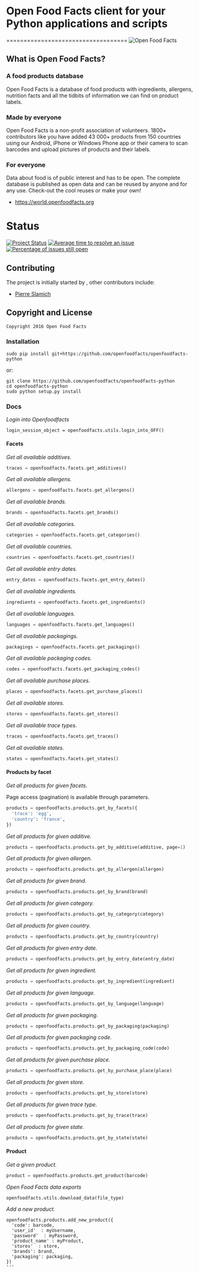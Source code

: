 # Open Food Facts client for your Python applications and scripts
===================================
![Open Food Facts](https://static.openfoodfacts.org/images/misc/openfoodfacts-logo-en-178x150.png)

## What is Open Food Facts?
### A food products database

Open Food Facts is a database of food products with ingredients, allergens, nutrition facts and all the tidbits of information we can find on product labels. 

### Made by everyone

Open Food Facts is a non-profit association of volunteers.
1800+ contributors like you have added 43 000+ products from 150 countries using our Android, iPhone or Windows Phone app or their camera to scan barcodes and upload pictures of products and their labels.

### For everyone

Data about food is of public interest and has to be open. The complete database is published as open data and can be reused by anyone and for any use. Check-out the cool reuses or make your own!
- <https://world.openfoodfacts.org>

**Status**
===

[![Project Status](http://opensource.box.com/badges/active.svg)](http://opensource.box.com/badges)
[![Average time to resolve an issue](http://isitmaintained.com/badge/resolution/openfoodfacts/openfoodfacts-python.svg)](http://isitmaintained.com/project/openfoodfacts/openfoodfacts-python.svg "Average time to resolve an issue")
[![Percentage of issues still open](http://isitmaintained.com/badge/open/openfoodfacts/openfoodfacts-python.svg)](http://isitmaintained.com/project/openfoodfacts/openfoodfacts-python.svg "Percentage of issues still open")

## Contributing

The project is initially started by [](https://github.com/), other contributors include:
- [Pierre Slamich](https://github.com/teolemon)

## Copyright and License

    Copyright 2016 Open Food Facts


### Installation

    sudo pip install git+https://github.com/openfoodfacts/openfoodfacts-python

or:

    git clone https://github.com/openfoodfacts/openfoodfacts-python
    cd openfoodfacts-python
    sudo python setup.py install


### Docs

*Login into Openfoodfacts*

```login_session_object = openfoodfacts.utils.login_into_OFF()```

#### Facets

*Get all available additives.*

```python
traces = openfoodfacts.facets.get_additives()
```

*Get all available allergens.*

```python
allergens = openfoodfacts.facets.get_allergens()
```

*Get all available brands.*

```python
brands = openfoodfacts.facets.get_brands()
```

*Get all available categories.*

```python
categories = openfoodfacts.facets.get_categories()
```

*Get all available countries.*

```python
countries = openfoodfacts.facets.get_countries()
```

*Get all available entry dates.*

```python
entry_dates = openfoodfacts.facets.get_entry_dates()
```

*Get all available ingredients.*

```python
ingredients = openfoodfacts.facets.get_ingredients()
```

*Get all available languages.*

```python
languages = openfoodfacts.facets.get_languages()
```

*Get all available packagings.*

```python
packagings = openfoodfacts.facets.get_packagings()
```

*Get all available packaging codes.*

```python
codes = openfoodfacts.facets.get_packaging_codes()
```

*Get all available purchase places.*

```python
places = openfoodfacts.facets.get_purchase_places()
```

*Get all available stores.*

```python
stores = openfoodfacts.facets.get_stores()
```

*Get all available trace types.*

```python
traces = openfoodfacts.facets.get_traces()
```

*Get all available states.*

```python
states = openfoodfacts.facets.get_states()
```

#### Products by facet

*Get all products for given facets.*

Page access (pagination) is available through parameters.

```python
products = openfoodfacts.products.get_by_facets({
  'trace': 'egg',
  'country': 'france',
})
```

*Get all products for given additive.*

```python
products = openfoodfacts.products.get_by_additive(additive, page=1)
```

*Get all products for given allergen.*

```python
products = openfoodfacts.products.get_by_allergen(allergen)
```

*Get all products for given brand.*

```python
products = openfoodfacts.products.get_by_brand(brand)
```

*Get all products for given category.*

```python
products = openfoodfacts.products.get_by_category(category)
```

*Get all products for given country.*

```python
products = openfoodfacts.products.get_by_country(country)
```

*Get all products for given entry date.*

```python
products = openfoodfacts.products.get_by_entry_date(entry_date)
```

*Get all products for given ingredient.*

```python
products = openfoodfacts.products.get_by_ingredient(ingredient)
```

*Get all products for given language.*

```python
products = openfoodfacts.products.get_by_language(language)
```

*Get all products for given packaging.*

```python
products = openfoodfacts.products.get_by_packaging(packaging)
```

*Get all products for given packaging code.*

```python
products = openfoodfacts.products.get_by_packaging_code(code)
```

*Get all products for given purchase place.*

```python
products = openfoodfacts.products.get_by_purchase_place(place)
```

*Get all products for given store.*

```python
products = openfoodfacts.products.get_by_store(store)
```

*Get all products for given trace type.*

```python
products = openfoodfacts.products.get_by_trace(trace)
```

*Get all products for given state.*

```python
products = openfoodfacts.products.get_by_state(state)
```


#### Product

*Get a given product.*

```python
product = openfoodfacts.products.get_product(barcode)
```

*Open Food Facts data exports*

```openfoodfacts.utils.download_data(file_type)```


*Add a new product.*

```
openfoodfacts.products.add_new_product({
  'code': barcode,
  'user_id'  : myUsername,
  'password'  : myPassword,
  'product_name' : myProduct,
  'stores'  : store,
  'brands': brand,
  'packaging': packaging,
})
'''
